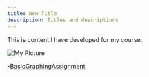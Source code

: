 ```yaml
---
title: New Title
description: Titles and descriptions
---
```


This is content I have developed for my course.

![My Picture](/pics/My_Pic.png)

-[BasicGraphingAssignment](/BasicGraphingAssignment/index.md)

